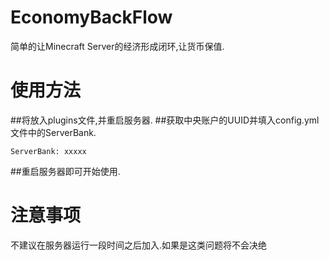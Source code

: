 # EconomyBackFlow
简单的让Minecraft Server的经济形成闭环,让货币保值.
# 使用方法
##将放入plugins文件,并重启服务器.
##获取中央账户的UUID并填入config.yml文件中的ServerBank.
```
ServerBank: xxxxx
```
##重启服务器即可开始使用.
# 注意事项
不建议在服务器运行一段时间之后加入.如果是这类问题将不会决绝

